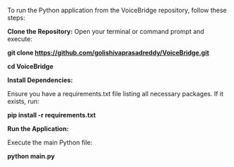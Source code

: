 To run the Python application from the VoiceBridge repository, follow these steps:

**Clone the Repository:** 
Open your terminal or command prompt and execute:

**git clone https://github.com/golishivaprasadreddy/VoiceBridge.git**

**cd VoiceBridge**

**Install Dependencies:**

Ensure you have a requirements.txt file listing all necessary packages. If it exists, run:

**pip install -r requirements.txt**

**Run the Application:** 

Execute the main Python file:

**python main.py**
